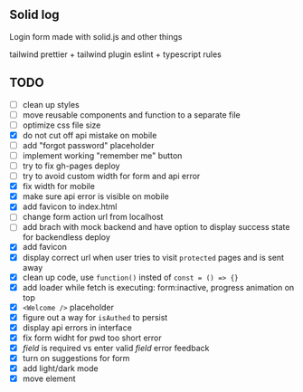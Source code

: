 ## Solid log

Login form made with solid.js and other things

tailwind
prettier + tailwind plugin
eslint + typescript rules

## TODO

-   [ ] clean up styles
-   [ ] move reusable components and function to a separate file
-   [ ] optimize css file size
-   [x] do not cut off api mistake on mobile
-   [ ] add "forgot password" placeholder
-   [ ] implement working "remember me" button
-   [ ] try to fix gh-pages deploy
-   [ ] try to avoid custom width for form and api error
-   [x] fix width for mobile
-   [x] make sure api error is visible on mobile
-   [x] add favicon to index.html
-   [ ] change form action url from localhost
-   [ ] add brach with mock backend and have option to display success state for backendless deploy
-   [x] add favicon
-   [x] display correct url when user tries to visit `protected` pages and is sent away
-   [x] clean up code, use `function()` insted of `const = () => {}`
-   [x] add loader while fetch is executing: form:inactive, progress animation on top
-   [x] `<Welcome />` placeholder
-   [x] figure out a way for `isAuthed` to persist
-   [x] display api errors in interface
-   [x] fix form widht for pwd too short error
-   [x] _field_ is required vs enter valid _field_ error feedback
-   [x] turn on suggestions for form
-   [x] add light/dark mode
-   [x] move <Label> element
